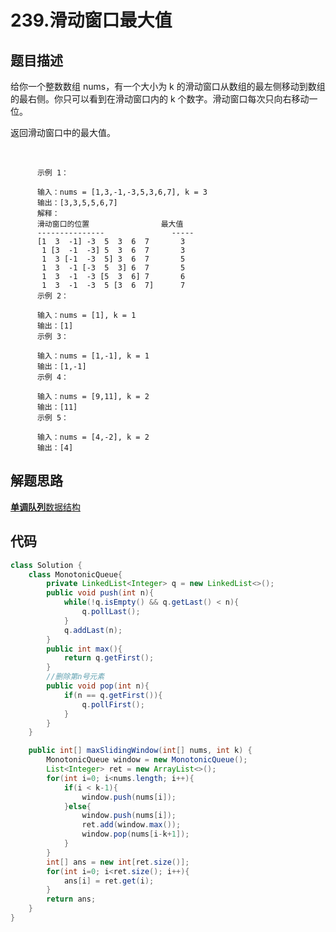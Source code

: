 # 239.滑动窗口最大值

## 题目描述
给你一个整数数组 nums，有一个大小为 k 的滑动窗口从数组的最左侧移动到数组的最右侧。你只可以看到在滑动窗口内的 k 个数字。滑动窗口每次只向右移动一位。

返回滑动窗口中的最大值。

 

          示例 1：

          输入：nums = [1,3,-1,-3,5,3,6,7], k = 3
          输出：[3,3,5,5,6,7]
          解释：
          滑动窗口的位置                最大值
          ---------------               -----
          [1  3  -1] -3  5  3  6  7       3
           1 [3  -1  -3] 5  3  6  7       3
           1  3 [-1  -3  5] 3  6  7       5
           1  3  -1 [-3  5  3] 6  7       5
           1  3  -1  -3 [5  3  6] 7       6
           1  3  -1  -3  5 [3  6  7]      7
          示例 2：

          输入：nums = [1], k = 1
          输出：[1]
          示例 3：

          输入：nums = [1,-1], k = 1
          输出：[1,-1]
          示例 4：

          输入：nums = [9,11], k = 2
          输出：[11]
          示例 5：

          输入：nums = [4,-2], k = 2
          输出：[4]


## 解题思路
[**单调队列**数据结构](https://labuladong.gitbook.io/algo/shu-ju-jie-gou-xi-lie/shou-ba-shou-she-ji-shu-ju-jie-gou/dan-tiao-dui-lie)


## 代码
```java
class Solution {
    class MonotonicQueue{
        private LinkedList<Integer> q = new LinkedList<>();
        public void push(int n){
            while(!q.isEmpty() && q.getLast() < n){
                q.pollLast();
            }
            q.addLast(n);
        }
        public int max(){
            return q.getFirst();
        }
        //删除第n号元素
        public void pop(int n){
            if(n == q.getFirst()){
                q.pollFirst();
            }
        }
    }

    public int[] maxSlidingWindow(int[] nums, int k) {
        MonotonicQueue window = new MonotonicQueue();
        List<Integer> ret = new ArrayList<>();
        for(int i=0; i<nums.length; i++){
            if(i < k-1){
                window.push(nums[i]);
            }else{
                window.push(nums[i]);
                ret.add(window.max());
                window.pop(nums[i-k+1]);     
            }
        }
        int[] ans = new int[ret.size()];
        for(int i=0; i<ret.size(); i++){
            ans[i] = ret.get(i);
        }
        return ans;
    }
}
```
